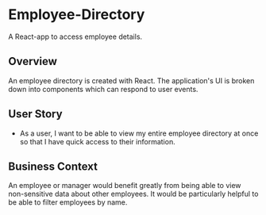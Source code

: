 # Employee-Directory
A React-app to access  employee details.

## Overview
An employee directory is created with React. The application's UI is broken down into components which can respond to user events.

## User Story

* As a user, I want to be able to view my entire employee directory at once so that I have quick access to their information.

## Business Context

An employee or manager would benefit greatly from being able to view non-sensitive data about other employees. It would be particularly helpful to be able to filter employees by name.
